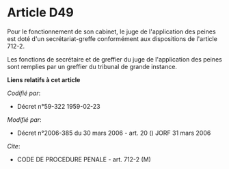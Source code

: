 # Article D49

Pour le fonctionnement de son cabinet, le juge de l'application des peines est doté d'un secrétariat-greffe conformément aux
dispositions de l'article 712-2.

Les fonctions de secrétaire et de greffier du juge de l'application des peines sont remplies par un greffier du tribunal de
grande instance.

**Liens relatifs à cet article**

_Codifié par_:

  - Décret n°59-322 1959-02-23

_Modifié par_:

  - Décret n°2006-385 du 30 mars 2006 - art. 20 () JORF 31 mars 2006

_Cite_:

  - CODE DE PROCEDURE PENALE - art. 712-2 (M)
